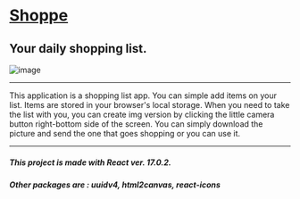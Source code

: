 # [Shoppe](https://shoppelist.netlify.app/) 
## Your daily shopping list.

![image](https://i.ibb.co/N9bQHsC/Screenshot-2021-12-28-at-14-00-17.png)

---------


This application is a shopping list app. 
You can simple add items on your list. 
Items are stored in your browser's local storage.
When you need to take the list with you, you can create img version by clicking the little camera button right-bottom side of the screen. You can simply download the picture and send the one that goes shopping or you can use it.

---------


##### This project is made with React ver. 17.0.2.

##### Other packages are : uuidv4, html2canvas, react-icons
